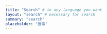 ```yaml
---
title: "Search" # in any language you want
layout: "search" # necessary for search
summary: "search"
placeholder: "搜索"
---
```

